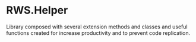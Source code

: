 # RWS.Helper
Library composed with several extension methods and classes and useful functions created for increase productivity and to prevent code replication.
